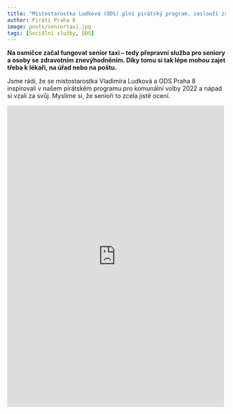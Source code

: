 ```yaml
---
title: "Místostarostka Ludková (ODS) plní pirátský program, zaslouží za to dík" 
author: Piráti Praha 8
image: posts/seniortaxi.jpg
tags: [Sociální služby, ODS]
---
```


**Na osmičce začal fungovat senior taxi – tedy přepravní služba pro seniory a osoby se zdravotním znevýhodněním. Díky tomu si tak lépe mohou zajet třeba k lékaři, na úřad nebo na poštu.** 

Jsme rádi, že se místostarostka Vladimíra Ludková a ODS Praha 8 inspirovali v našem pirátském programu pro komunální volby 2022 a nápad si vzali za svůj. Myslíme si, že senioři to zcela jistě ocení.

<iframe src="https://www.facebook.com/plugins/post.php?href=https%3A%2F%2Fwww.facebook.com%2Fpiratipraha8%2Fposts%2Fpfbid0JCwDnmZN8BreHvTJPgim5p1CPzxcgQbqBKdJ3q5nCQBzt73tsu3zrJWKnEWM2EBnl&show_text=true&width=500" width="500" height="693" style="border:none;overflow:hidden" scrolling="no" frameborder="0" allowfullscreen="true" allow="autoplay; clipboard-write; encrypted-media; picture-in-picture; web-share"></iframe>